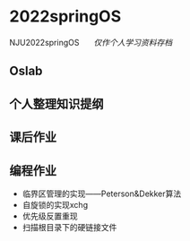# 2022springOS
NJU2022springOS &ensp; &ensp;
*仅作个人学习资料存档*
## Oslab
## 个人整理知识提纲
## 课后作业
## 编程作业
+ 临界区管理的实现——Peterson&Dekker算法 &ensp;
+ 自旋锁的实现xchg &ensp;
+ 优先级反置重现 &ensp;
+ 扫描根目录下的硬链接文件 &ensp;
